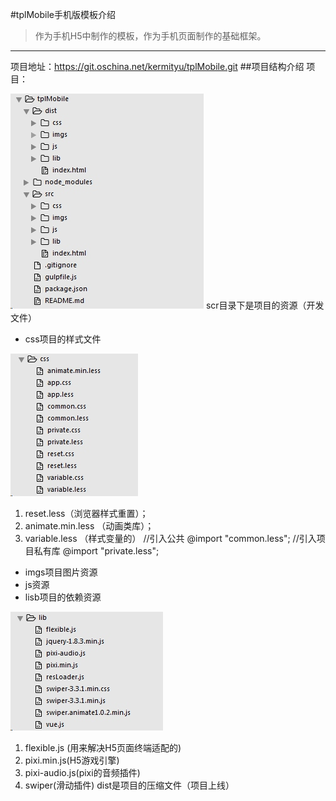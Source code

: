 #tplMobile手机版模板介绍
>作为手机H5中制作的模板，作为手机页面制作的基础框架。

- - - - 
项目地址：<https://git.oschina.net/kermityu/tplMobile.git>
##项目结构介绍
项目：


![](./_image/2017-02-16-18-07-02.jpg)
scr目录下是项目的资源（开发文件）
- css项目的样式文件
    
![](./_image/2017-02-16-18-13-39.jpg)
1. reset.less（浏览器样式重置）；
2. animate.min.less （动画类库）；
3. variable.less （样式变量的）
//引入公共
@import "common.less";
//引入项目私有库
@import "private.less";
- imgs项目图片资源
- js资源
- lisb项目的依赖资源

![](./_image/2017-02-16-18-15-27.jpg)
1. flexible.js (用来解决H5页面终端适配的)
2. pixi.min.js(H5游戏引擎)
3. pixi-audio.js(pixi的音频插件)
4. swiper(滑动插件)
dist是项目的压缩文件（项目上线）

